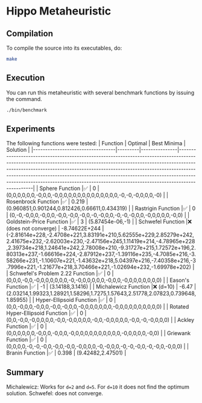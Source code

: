 # Hippo Metaheuristic

## Compilation

To compile the source into its executables, do:

```bash
make
```

## Execution

You can run this metaheuristic with several benchmark functions by issuing the command.

```bash
./bin/benchmark
```

## Experiments

The following functions were tested:
| Function                         | Optimal | Best Minima   | Solution                                                                                                                                                                                                                                                                                                                                                                                                               |
|----------------------------------|---------|---------------|------------------------------------------------------------------------------------------------------------------------------------------------------------------------------------------------------------------------------------------------------------------------------------------------------------------------------------------------------------------------------------------------------------------------|
| Sphere Function                  |✅         | 0             | (0,0,0,0,0,0,-0,0,0,-0,0,0,0,0,0,0,0,0,0,0,0,0,0,-0,-0,-0,0,0,0,-0)                                                                                                                                                                                                                                                                                                                                                    |
| Rosenbrock Function              |✅         | 0.219         | (0.960851,0.901244,0.812426,0.66611,0.434319)                                                                                                                                                                                                                                                                                                                                                                          |
| Rastrigin Function               |✅         | 0             | (0,-0,-0,0,0,-0,0,0,-0,0,-0,0,-0,0,-0,-0,0,0,-0,-0,-0,0,0,-0,0,0,0,0,-0,0)                                                                                                                                                                                                                                                                                                                                             |
| Goldstein-Price Function         |✅         | 3             | (5.87454e-06,-1)                                                                                                                                                                                                                                                                                                                                                                                                       |
| Schwefel Function                |❌ (does not converge)         | -8.74622E+244 | (-2.81614e+228,-2.4708e+221,3.83191e+210,5.62555e+229,2.85279e+242,2.41675e+232,-2.62003e+230,-2.47156e+245,1.11419e+214,-4.78965e+228,2.39734e+218,1.24641e+242,2.78008e+210,-9.31727e+215,1.72572e+196,2.80313e+237,-1.66616e+224,-2.87912e+237,-1.39116e+235,-4.7085e+216,-3.58266e+231,-1.10607e+221,-1.43632e+218,5.04397e+216,-7.40358e+216,-3.7996e+221,-1.21677e+218,3.70466e+221,-1.02694e+232,-1.69978e+202) |
| Schwefel's Problem 2.22 Function |✅         | 0             | (0,0,0,-0,0,-0,0,0,0,0,0,0,-0,-0,0,0,0,0,0,-0,0,0,-0,0,0,0,0,0,0,0)                                                                                                                                                                                                                                                                                                                                                    |
| Eason's Function                 |✅         | -1            | (3.14188,3.1416)                                                                                                                                                                                                                                                                                                                                                                                                       |
| Michalewicz Function             |❌ (d=10)         | -6.47         | (2.03214,1.99323,1.28921,1.58296,1.7275,1.57643,2.51778,2.07823,0.739648,1.85955)                                                                                                                                                                                                                                                                                                                                      |
| Hyper-Ellipsoid Function         |✅         | 0             | (0,0,-0,0,0,-0,0,0,-0,0,-0,0,0,-0,0,0,0,0,0,0,-0,0,0,0,0,0,0,0,0,0)                                                                                                                                                                                                                                                                                                                                                    |
| Rotated Hyper-Ellipsoid Function |✅         | 0             | (0,0,-0,0,-0,0,0,0,0,-0,0,-0,0,0,0,0,-0,0,-0,0,0,0,0,-0,0,-0,-0,0,0,0)                                                                                                                                                                                                                                                                                                                                                 |
| Ackley Function                  |✅         | 0             | (0,0,0,0,0,0,-0,0,0,-0,0,0,-0,0,0,0,0,0,0,0,0,0,0,-0,0,0,0,0,-0,0)                                                                                                                                                                                                                                                                                                                                                     |
| Griewank Function                |✅         | 0             | (0,0,0,0,-0,-0,-0,0,-0,0,-0,0,-0,0,0,0,-0,-0,0,0,-0,-0,-0,0,-0,-0,0,-0,0,0)                                                                                                                                                                                                                                                                                                                                            |
| Branin Function                  |✅         | 0.398         | (9.42482,2.47501)                                                                                                                                                                                                                                                                                                                                                                                                      |
## Summary

Michalewicz: Works for `d=2` and `d=5`. For `d=10` it does not find the optimum solution.
Schwefel: does not converge.